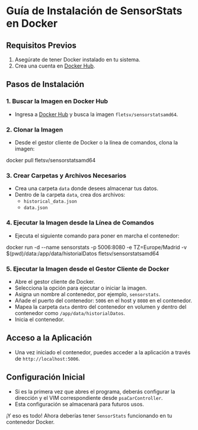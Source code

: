 # Guía de Instalación de SensorStats en Docker

## Requisitos Previos

1. Asegúrate de tener Docker instalado en tu sistema.
2. Crea una cuenta en [Docker Hub](https://hub.docker.com).

## Pasos de Instalación

### 1. Buscar la Imagen en Docker Hub

- Ingresa a [Docker Hub](https://hub.docker.com) y busca la imagen `fletsv/sensorstatsamd64`.

### 2. Clonar la Imagen

- Desde el gestor cliente de Docker o la línea de comandos, clona la imagen:


docker pull fletsv/sensorstatsamd64

### 3. Crear Carpetas y Archivos Necesarios

- Crea una carpeta `data` donde desees almacenar tus datos.
- Dentro de la carpeta `data`, crea dos archivos:
  - `historical_data.json`
  - `data.json`

### 4. Ejecutar la Imagen desde la Línea de Comandos

- Ejecuta el siguiente comando para poner en marcha el contenedor:


docker run -d --name sensorstats -p 5006:8080 -e TZ=Europe/Madrid -v $(pwd)/data:/app/data/historialDatos fletsv/sensorstatsamd64

### 5. Ejecutar la Imagen desde el Gestor Cliente de Docker

- Abre el gestor cliente de Docker.
- Selecciona la opción para ejecutar o iniciar la imagen.
- Asigna un nombre al contenedor, por ejemplo, `sensorstats`.
- Añade el puerto del contenedor: `5006` en el host y `8080` en el contenedor.
- Mapea la carpeta `data` dentro del contenedor en volumen y dentro del contenedor como `/app/data/historialDatos`.
- Inicia el contenedor.

## Acceso a la Aplicación

- Una vez iniciado el contenedor, puedes acceder a la aplicación a través de `http://localhost:5006`.

## Configuración Inicial

- Si es la primera vez que abres el programa, deberás configurar la dirección y el VIM correspondiente desde `psaCarController`.
- Esta configuración se almacenará para futuros usos.

¡Y eso es todo! Ahora deberías tener `SensorStats` funcionando en tu contenedor Docker.

